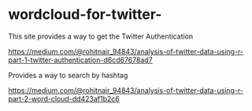 # wordcloud-for-twitter-

This site provides a way to get the Twitter Authentication

https://medium.com/@rohitnair_94843/analysis-of-twitter-data-using-r-part-1-twitter-authentication-d6cd67678ad7

Provides a way to search by hashtag

https://medium.com/@rohitnair_94843/analysis-of-twitter-data-using-r-part-2-word-cloud-dd423af1b2c6
